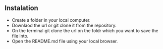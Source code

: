 ## Instalation 

- Create a folder in your local computer. 
- Downlaod the url  or git clone it from the repository.
- On the terminal git clone the url on the foldr which you want to save the file into.
- Open the README.md file using your local browser.